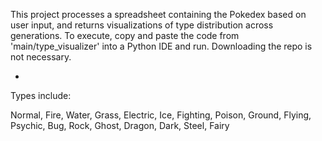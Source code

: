 This project processes a spreadsheet containing the Pokedex based on user input, and returns visualizations of type distribution across generations.
To execute, copy and paste the code from 'main/type_visualizer' into a Python IDE and run. Downloading the repo is not necessary.

-

Types include:

Normal, Fire, Water, Grass, Electric, Ice, Fighting, Poison, Ground, Flying, Psychic, Bug, Rock, Ghost, Dragon, Dark, Steel, Fairy
